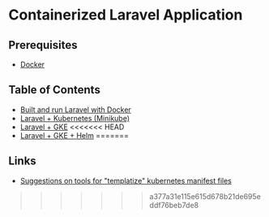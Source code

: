 # Containerized Laravel Application

## Prerequisites
* [Docker](https://www.docker.com/get-started)


## Table of Contents

* [Built and run Laravel with Docker](labs/docker.md)
* [Laravel + Kubernetes (Minikube)](labs/laravel-minikube.md)
* [Laravel + GKE](labs/laravel-gke.md)
<<<<<<< HEAD
* [Laravel + GKE + Helm](labs/laravel-gke-helm.md)
=======


## Links

* [Suggestions on tools for "templatize" kubernetes manifest files](https://github.com/kubernetes/kubernetes/issues/23896#issuecomment-313544857)
>>>>>>> a377a31e115e615d678b21de695eddf76beb7de8
